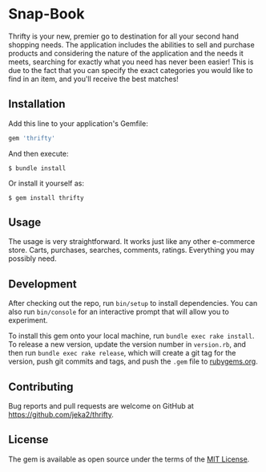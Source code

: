 # Snap-Book

Thrifty is your new, premier go to destination for all your second hand shopping needs. The application includes the abilities to sell and purchase products and considering the nature of the application and the needs it meets, searching for exactly what you need has never been easier! This is due to the fact that you can specify the exact categories you would like to find in an item, and you'll receive the best matches! 

## Installation

Add this line to your application's Gemfile:

```ruby
gem 'thrifty'
```

And then execute:

    $ bundle install

Or install it yourself as:

    $ gem install thrifty

## Usage

The usage is very straightforward. It works just like any other e-commerce store. Carts, purchases, searches, comments, ratings. Everything you may possibly need.


## Development

After checking out the repo, run `bin/setup` to install dependencies. You can also run `bin/console` for an interactive prompt that will allow you to experiment.

To install this gem onto your local machine, run `bundle exec rake install`. To release a new version, update the version number in `version.rb`, and then run `bundle exec rake release`, which will create a git tag for the version, push git commits and tags, and push the `.gem` file to [rubygems.org](https://rubygems.org).

## Contributing

Bug reports and pull requests are welcome on GitHub at https://github.com/jeka2/thrifty.


## License

The gem is available as open source under the terms of the [MIT License](https://opensource.org/licenses/MIT).
